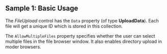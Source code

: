 ## Sample 1: Basic Usage

The *FileUpload* control has the `Data` property (of type **UploadData**). Each file will get a unique ID which is stored in this collection.

The `AllowMultipleFiles` property specifies whether the user can select multiple files in the file browser window. It also enables directory upload in moder browsers.